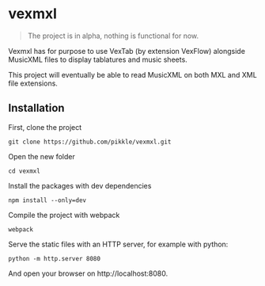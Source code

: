 # vexmxl
> The project is in alpha, nothing is functional for now.

Vexmxl has for purpose to use VexTab (by extension VexFlow) alongside MusicXML files to display tablatures and music sheets.

This project will eventually be able to read MusicXML on both MXL and XML file extensions.

## Installation
First, clone the project
```
git clone https://github.com/pikkle/vexmxl.git
```
Open the new folder
```
cd vexmxl
```
Install the packages with dev dependencies
```
npm install --only=dev
```
Compile the project with webpack
```
webpack
```
Serve the static files with an HTTP server, for example with python:
```
python -m http.server 8080
```
And open your browser on http://localhost:8080.